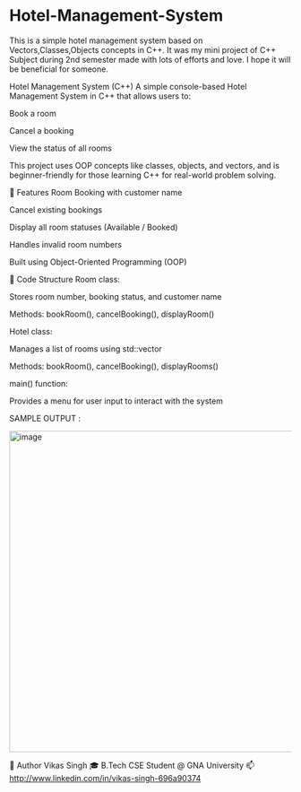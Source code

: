 # Hotel-Management-System
This is a simple hotel management system based on Vectors,Classes,Objects concepts in C++. It was my mini project of C++ Subject during 2nd semester made with lots of efforts and love. I hope it will be beneficial for someone.

Hotel Management System (C++)
A simple console-based Hotel Management System in C++ that allows users to:

Book a room

Cancel a booking

View the status of all rooms

This project uses OOP concepts like classes, objects, and vectors, and is beginner-friendly for those learning C++ for real-world problem solving.

📌 Features
Room Booking with customer name

Cancel existing bookings

Display all room statuses (Available / Booked)

Handles invalid room numbers

Built using Object-Oriented Programming (OOP)

📂 Code Structure
Room class:

Stores room number, booking status, and customer name

Methods: bookRoom(), cancelBooking(), displayRoom()

Hotel class:

Manages a list of rooms using std::vector

Methods: bookRoom(), cancelBooking(), displayRooms()

main() function:

Provides a menu for user input to interact with the system


SAMPLE OUTPUT :

<img width="948" height="573" alt="image" src="https://github.com/user-attachments/assets/768ea408-5bdd-43d0-802d-6b49bc16cc7d" />

📧 Author
Vikas Singh
🎓 B.Tech CSE Student @ GNA University
📫 http://www.linkedin.com/in/vikas-singh-696a90374

